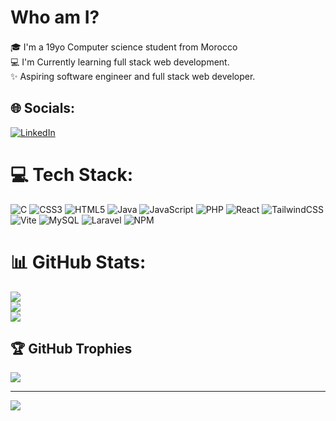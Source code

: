 # Who am I?

🎓 I'm a 19yo Computer science student from Morocco <img src="https://hatscripts.github.io/circle-flags/flags/ma.svg" width="17"><br>
💻 I'm Currently learning full stack web development.<br>
✨ Aspiring software engineer and full stack web developer.

## 🌐 Socials:
[![LinkedIn](https://img.shields.io/badge/LinkedIn-%230077B5.svg?logo=linkedin&logoColor=white)](https://linkedin.com/in/mostapha-bayi) 
# 💻 Tech Stack:
![C](https://img.shields.io/badge/c-%2300599C.svg?style=flat-square&logo=c&logoColor=white) ![CSS3](https://img.shields.io/badge/css3-%231572B6.svg?style=flat-square&logo=css3&logoColor=white) ![HTML5](https://img.shields.io/badge/html5-%23E34F26.svg?style=flat-square&logo=html5&logoColor=white) ![Java](https://img.shields.io/badge/java-%23ED8B00.svg?style=flat-square&logo=openjdk&logoColor=white) ![JavaScript](https://img.shields.io/badge/javascript-%23323330.svg?style=flat-square&logo=javascript&logoColor=%23F7DF1E) ![PHP](https://img.shields.io/badge/php-%23777BB4.svg?style=flat-square&logo=php&logoColor=white) ![React](https://img.shields.io/badge/react-%2320232a.svg?style=flat-square&logo=react&logoColor=%2361DAFB) ![TailwindCSS](https://img.shields.io/badge/tailwindcss-%2338B2AC.svg?style=flat-square&logo=tailwind-css&logoColor=white) ![Vite](https://img.shields.io/badge/vite-%23646CFF.svg?style=flat-square&logo=vite&logoColor=white) ![MySQL](https://img.shields.io/badge/mysql-%2300000f.svg?style=flat-square&logo=mysql&logoColor=white) ![Laravel](https://img.shields.io/badge/laravel-%23FF2D20.svg?style=flat-square&logo=laravel&logoColor=white) ![NPM](https://img.shields.io/badge/NPM-%23CB3837.svg?style=flat-square&logo=npm&logoColor=white)
# 📊 GitHub Stats:
![](https://github-readme-stats.vercel.app/api?username=bayi-mostapha&theme=dark&hide_border=false&include_all_commits=true&count_private=true)<br/>
![](https://github-readme-streak-stats.herokuapp.com/?user=bayi-mostapha&theme=dark&hide_border=false)<br/>
![](https://github-readme-stats.vercel.app/api/top-langs/?username=bayi-mostapha&theme=dark&hide_border=false&include_all_commits=true&count_private=true&layout=compact)

## 🏆 GitHub Trophies
![](https://github-profile-trophy.vercel.app/?username=bayi-mostapha&theme=matrix&no-frame=false&no-bg=true&margin-w=4)

---
[![](https://visitcount.itsvg.in/api?id=bayi-mostapha&icon=5&color=1)](https://visitcount.itsvg.in)

<!-- Proudly created with GPRM ( https://gprm.itsvg.in ) -->
